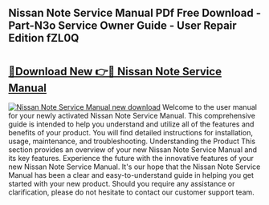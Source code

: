 ## Nissan Note Service Manual PDf Free Download - Part-N3o Service Owner Guide - User Repair Edition fZL0Q

# <h2><a href="http://cf25039.oget.top/?id=Nissan+Note+Service+Manual">🔗Download New 👉🔴 Nissan Note Service Manual</a></h2>

[![Nissan Note Service Manual new download](https://i.imgur.com/5g1atiW.png)](http://cf25039.oget.top/?id=Nissan+Note+Service+Manual)
Welcome to the user manual for your newly activated Nissan Note Service Manual. This comprehensive guide is intended to help you understand and utilize all of the features and benefits of your product. You will find detailed instructions for installation, usage, maintenance, and troubleshooting. Understanding the Product This section provides an overview of your new Nissan Note Service Manual and its key features. Experience the future with the innovative features of your new Nissan Note Service Manual. It's our hope that the Nissan Note Service Manual has been a clear and easy-to-understand guide in helping you get started with your new product. Should you require any assistance or clarification, please do not hesitate to contact our customer support team.
